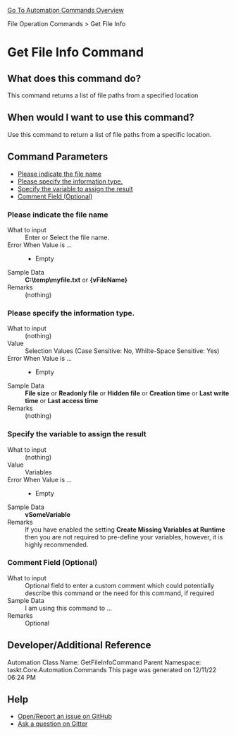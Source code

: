<!--TITLE: Get File Info Command -->
<!-- SUBTITLE: a command in the File Operation Commands group. -->
[Go To Automation Commands Overview](/automation-commands.md)


File Operation Commands &gt; Get File Info


# Get File Info Command


## What does this command do?
This command returns a list of file paths from a specified location


## When would I want to use this command?
Use this command to return a list of file paths from a specific location.


## Command Parameters
- [Please indicate the file name](#param_0)
- [Please specify the information type.](#param_1)
- [Specify the variable to assign the result](#param_2)
- [Comment Field (Optional)](#param_3)


<a id="param_0"></a>
### Please indicate the file name


<dl>
<dt>What to input</dt><dd>Enter or Select the file name.</dd>
<dt>Error When Value is ...</dt><dd><ul>
<li>Empty</li>
</ul></dd><dt>Sample Data</dt><dd><strong>C:\temp\myfile.txt</strong> or <strong>{vFileName}</strong></dd>
<dt>Remarks</dt><dd>(nothing)</dd>
</dl>




<a id="param_1"></a>
### Please specify the information type.


<dl>
<dt>What to input</dt><dd>(nothing)</dd>
<dt>Value</dt><dd>Selection Values (Case Sensitive: No, Whilte-Space Sensitive: Yes)</dd>
<dt>Error When Value is ...</dt><dd><ul>
<li>Empty</li>
</ul></dd><dt>Sample Data</dt><dd><strong>File size</strong> or  <strong>Readonly file</strong> or  <strong>Hidden file</strong> or  <strong>Creation time</strong> or  <strong>Last write time</strong> or  <strong>Last access time</strong></dd>
<dt>Remarks</dt><dd>(nothing)</dd>
</dl>




<a id="param_2"></a>
### Specify the variable to assign the result


<dl>
<dt>What to input</dt><dd>(nothing)</dd>
<dt>Value</dt><dd>Variables</dd>
<dt>Error When Value is ...</dt><dd><ul>
<li>Empty</li>
</ul></dd><dt>Sample Data</dt><dd><strong>vSomeVariable</strong></dd>
<dt>Remarks</dt><dd>If you have enabled the setting <strong>Create Missing Variables at Runtime</strong> then you are not required to pre-define your variables, however, it is highly recommended.</dd>
</dl>




<a id="param_3"></a>
### Comment Field (Optional)


<dl>
<dt>What to input</dt><dd>Optional field to enter a custom comment which could potentially describe this command or the need for this command, if required</dd>
<dt>Sample Data</dt><dd>I am using this command to ...</dd>
<dt>Remarks</dt><dd>Optional</dd>
</dl>




## Developer/Additional Reference
Automation Class Name: GetFileInfoCommand
Parent Namespace: taskt.Core.Automation.Commands
This page was generated on 12/11/22 06:24 PM


## Help
- [Open/Report an issue on GitHub](https://github.com/saucepleez/taskt/issues/new)
- [Ask a question on Gitter](https://gitter.im/taskt-rpa/Lobby)
